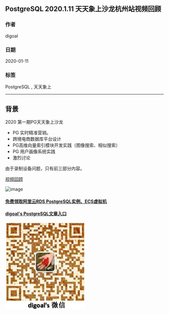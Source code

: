 ## PostgreSQL 2020.1.11 天天象上沙龙杭州站视频回顾  
                                                                                                               
### 作者                                                                      
digoal                                                                                                               
                                                                                                               
### 日期                                                                                                               
2020-01-11                                                                                                           
                                                                                                               
### 标签                                                                                                               
PostgreSQL , 天天象上   
                                                                                                               
----                                                                                                               
                                                                                                               
## 背景    
2020 第一期PG天天象上沙龙    
  
- PG 实时精准营销。  
- 跨境电商数据库平台设计  
- PG高维向量索引模块开发实践（图像搜索、相似搜索）  
- PG 用户画像系统实践  
- 激烈讨论  
  
由于录制设备问题，只有前三部分内容。   
  
[视频回顾](https://yq.aliyun.com/live/1895)  
  
![image](https://yqfile.alicdn.com/bd56cd7e79618446f525dde2ff3dd15cca84770b.png)    
  
  
#### [免费领取阿里云RDS PostgreSQL实例、ECS虚拟机](https://www.aliyun.com/database/postgresqlactivity "57258f76c37864c6e6d23383d05714ea")
  
  
#### [digoal's PostgreSQL文章入口](https://github.com/digoal/blog/blob/master/README.md "22709685feb7cab07d30f30387f0a9ae")
  
  
![digoal's weixin](../pic/digoal_weixin.jpg "f7ad92eeba24523fd47a6e1a0e691b59")
  
